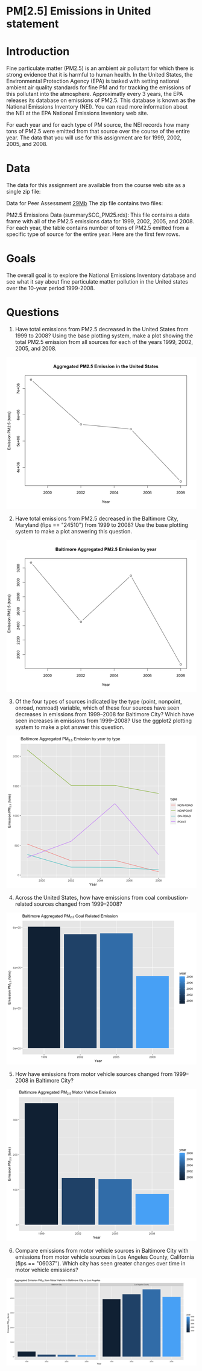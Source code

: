 PM[2.5] Emissions in United statement
==================================
# Introduction
Fine particulate matter (PM2.5) is an ambient air pollutant for which there is strong evidence that it is harmful to human health. In the United States, the Environmental Protection Agency (EPA) is tasked with setting national ambient air quality standards for fine PM and for tracking the emissions of this pollutant into the atmosphere. Approximatly every 3 years, the EPA releases its database on emissions of PM2.5. This database is known as the National Emissions Inventory (NEI). You can read more information about the NEI at the EPA National Emissions Inventory web site.

For each year and for each type of PM source, the NEI records how many tons of PM2.5 were emitted from that source over the course of the entire year. The data that you will use for this assignment are for 1999, 2002, 2005, and 2008.

# Data
The data for this assignment are available from the course web site as a single zip file:

Data for Peer Assessment [29Mb](https://d396qusza40orc.cloudfront.net/exdata%2Fdata%2FNEI_data.zip)
The zip file contains two files:

PM2.5 Emissions Data (summarySCC_PM25.rds): This file contains a data frame with all of the PM2.5 emissions data for 1999, 2002, 2005, and 2008. For each year, the table contains number of tons of PM2.5 emitted from a specific type of source for the entire year. Here are the first few rows.

# Goals
The overall goal is to explore the National Emissions Inventory database and see
what it say about fine particulate matter pollution in the United states over
the 10-year period 1999-2008.

# Questions
1. Have total emissions from PM2.5 decreased in the United States from 1999 to 2008? Using the base plotting system, make a plot showing the total PM2.5 emission from all sources for each of the years 1999, 2002, 2005, and 2008.

![optional caption text](plot1.png)

2. Have total emissions from PM2.5 decreased in the Baltimore City, Maryland (fips == "24510") from 1999 to 2008? Use the base plotting system to make a plot answering this question.

![optional caption text](plot2.png)

3. Of the four types of sources indicated by the type (point, nonpoint, onroad, nonroad) variable, which of these four sources have seen decreases in emissions from 1999–2008 for Baltimore City? Which have seen increases in emissions from 1999–2008? Use the ggplot2 plotting system to make a plot answer this question.

![optional caption text](plot3.png)

4. Across the United States, how have emissions from coal combustion-related sources changed from 1999–2008?

![optional caption text](plot4.png)


5. How have emissions from motor vehicle sources changed from 1999–2008 in Baltimore City?

![optional caption text](plot5.png)


6. Compare emissions from motor vehicle sources in Baltimore City with emissions from motor vehicle sources in Los Angeles County, California (fips == "06037"). Which city has seen greater changes over time in motor vehicle emissions?

![optional caption text](plot6.png)
